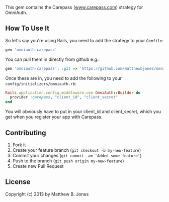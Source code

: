 This gem contains the Carepass (www.carepass.com) strategy for OmniAuth.

## How To Use It

So let's say you're using Rails, you need to add the strategy to your `Gemfile`:

```ruby
gem 'omniauth-carepass'
```

You can pull them in directly from github e.g.:

```ruby
gem 'omniauth-carepass', :git => 'https://github.com/matthewbjones/omniauth-carepass.git'
```

Once these are in, you need to add the following to your `config/initializers/omniauth.rb`:

```ruby
Rails.application.config.middleware.use OmniAuth::Builder do
  provider :carepass, "client_id", "client_secret"
end
```

You will obviously have to put in your client_id and client_secret, which you get when you register your app with Carepass.

## Contributing

1. Fork it
2. Create your feature branch (`git checkout -b my-new-feature`)
3. Commit your changes (`git commit -am 'Added some feature'`)
4. Push to the branch (`git push origin my-new-feature`)
5. Create new Pull Request

## License

Copyright (c) 2013 by Matthew B. Jones
